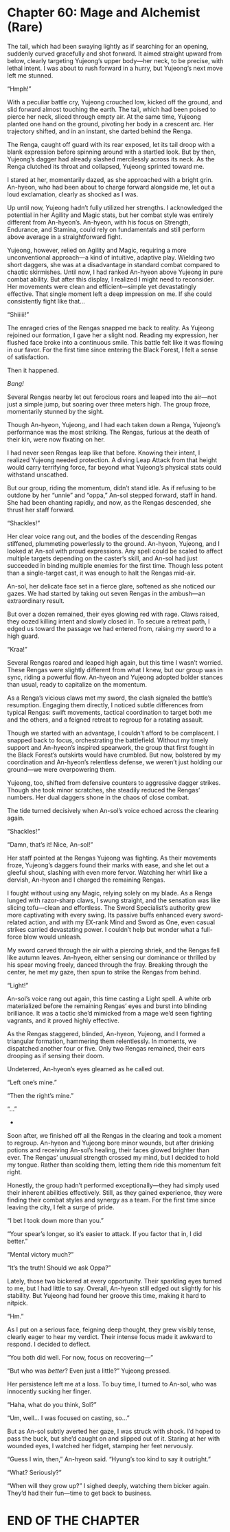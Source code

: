 # Chapter 60: Mage and Alchemist (Rare)

The tail, which had been swaying lightly as if searching for an opening, suddenly curved gracefully and shot forward. It aimed straight upward from below, clearly targeting Yujeong’s upper body—her neck, to be precise, with lethal intent. I was about to rush forward in a hurry, but Yujeong’s next move left me stunned.

“Hmph!”

With a peculiar battle cry, Yujeong crouched low, kicked off the ground, and slid forward almost touching the earth. The tail, which had been poised to pierce her neck, sliced through empty air. At the same time, Yujeong planted one hand on the ground, pivoting her body in a crescent arc. Her trajectory shifted, and in an instant, she darted behind the Renga.

The Renga, caught off guard with its rear exposed, let its tail droop with a blank expression before spinning around with a startled look. But by then, Yujeong’s dagger had already slashed mercilessly across its neck. As the Renga clutched its throat and collapsed, Yujeong sprinted toward me.

I stared at her, momentarily dazed, as she approached with a bright grin. An-hyeon, who had been about to charge forward alongside me, let out a loud exclamation, clearly as shocked as I was.

Up until now, Yujeong hadn’t fully utilized her strengths. I acknowledged the potential in her Agility and Magic stats, but her combat style was entirely different from An-hyeon’s. An-hyeon, with his focus on Strength, Endurance, and Stamina, could rely on fundamentals and still perform above average in a straightforward fight.

Yujeong, however, relied on Agility and Magic, requiring a more unconventional approach—a kind of intuitive, adaptive play. Wielding two short daggers, she was at a disadvantage in standard combat compared to chaotic skirmishes. Until now, I had ranked An-hyeon above Yujeong in pure combat ability. But after this display, I realized I might need to reconsider. Her movements were clean and efficient—simple yet devastatingly effective. That single moment left a deep impression on me. If she could consistently fight like that…

“Shiiiii!”

The enraged cries of the Rengas snapped me back to reality. As Yujeong rejoined our formation, I gave her a slight nod. Reading my expression, her flushed face broke into a continuous smile. This battle felt like it was flowing in our favor. For the first time since entering the Black Forest, I felt a sense of satisfaction.

Then it happened.

*Bang!*

Several Rengas nearby let out ferocious roars and leaped into the air—not just a simple jump, but soaring over three meters high. The group froze, momentarily stunned by the sight.

Though An-hyeon, Yujeong, and I had each taken down a Renga, Yujeong’s performance was the most striking. The Rengas, furious at the death of their kin, were now fixating on her.

I had never seen Rengas leap like that before. Knowing their intent, I realized Yujeong needed protection. A diving Leap Attack from that height would carry terrifying force, far beyond what Yujeong’s physical stats could withstand unscathed.

But our group, riding the momentum, didn’t stand idle. As if refusing to be outdone by her “unnie” and “oppa,” An-sol stepped forward, staff in hand. She had been chanting rapidly, and now, as the Rengas descended, she thrust her staff forward.

“Shackles!”

Her clear voice rang out, and the bodies of the descending Rengas stiffened, plummeting powerlessly to the ground. An-hyeon, Yujeong, and I looked at An-sol with proud expressions. Any spell could be scaled to affect multiple targets depending on the caster’s skill, and An-sol had just succeeded in binding multiple enemies for the first time. Though less potent than a single-target cast, it was enough to halt the Rengas mid-air.

An-sol, her delicate face set in a fierce glare, softened as she noticed our gazes. We had started by taking out seven Rengas in the ambush—an extraordinary result.

But over a dozen remained, their eyes glowing red with rage. Claws raised, they oozed killing intent and slowly closed in. To secure a retreat path, I edged us toward the passage we had entered from, raising my sword to a high guard.

“Kraa!”

Several Rengas roared and leaped high again, but this time I wasn’t worried. These Rengas were slightly different from what I knew, but our group was in sync, riding a powerful flow. An-hyeon and Yujeong adopted bolder stances than usual, ready to capitalize on the momentum.

As a Renga’s vicious claws met my sword, the clash signaled the battle’s resumption. Engaging them directly, I noticed subtle differences from typical Rengas: swift movements, tactical coordination to target both me and the others, and a feigned retreat to regroup for a rotating assault.

Though we started with an advantage, I couldn’t afford to be complacent. I snapped back to focus, orchestrating the battlefield. Without my timely support and An-hyeon’s inspired spearwork, the group that first fought in the Black Forest’s outskirts would have crumbled. But now, bolstered by my coordination and An-hyeon’s relentless defense, we weren’t just holding our ground—we were overpowering them.

Yujeong, too, shifted from defensive counters to aggressive dagger strikes. Though she took minor scratches, she steadily reduced the Rengas’ numbers. Her dual daggers shone in the chaos of close combat.

The tide turned decisively when An-sol’s voice echoed across the clearing again.

“Shackles!”

“Damn, that’s it! Nice, An-sol!”

Her staff pointed at the Rengas Yujeong was fighting. As their movements froze, Yujeong’s daggers found their marks with ease, and she let out a gleeful shout, slashing with even more fervor. Watching her whirl like a dervish, An-hyeon and I charged the remaining Rengas.

I fought without using any Magic, relying solely on my blade. As a Renga lunged with razor-sharp claws, I swung straight, and the sensation was like slicing tofu—clean and effortless. The Sword Specialist’s authority grew more captivating with every swing. Its passive buffs enhanced every sword-related action, and with my EX-rank Mind and Sword as One, even casual strikes carried devastating power. I couldn’t help but wonder what a full-force blow would unleash.

My sword carved through the air with a piercing shriek, and the Rengas fell like autumn leaves. An-hyeon, either sensing our dominance or thrilled by his spear moving freely, danced through the fray. Breaking through the center, he met my gaze, then spun to strike the Rengas from behind.

“Light!”

An-sol’s voice rang out again, this time casting a Light spell. A white orb materialized before the remaining Rengas’ eyes and burst into blinding brilliance. It was a tactic she’d mimicked from a mage we’d seen fighting vagrants, and it proved highly effective.

As the Rengas staggered, blinded, An-hyeon, Yujeong, and I formed a triangular formation, hammering them relentlessly. In moments, we dispatched another four or five. Only two Rengas remained, their ears drooping as if sensing their doom.

Undeterred, An-hyeon’s eyes gleamed as he called out.

“Left one’s mine.”

“Then the right’s mine.”

“…”

*

Soon after, we finished off all the Rengas in the clearing and took a moment to regroup. An-hyeon and Yujeong bore minor wounds, but after drinking potions and receiving An-sol’s healing, their faces glowed brighter than ever. The Rengas’ unusual strength crossed my mind, but I decided to hold my tongue. Rather than scolding them, letting them ride this momentum felt right.

Honestly, the group hadn’t performed exceptionally—they had simply used their inherent abilities effectively. Still, as they gained experience, they were finding their combat styles and synergy as a team. For the first time since leaving the city, I felt a surge of pride.

“I bet I took down more than you.”

“Your spear’s longer, so it’s easier to attack. If you factor that in, I did better.”

“Mental victory much?”

“It’s the truth! Should we ask Oppa?”

Lately, those two bickered at every opportunity. Their sparkling eyes turned to me, but I had little to say. Overall, An-hyeon still edged out slightly for his stability. But Yujeong had found her groove this time, making it hard to nitpick.

“Hm.”

As I put on a serious face, feigning deep thought, they grew visibly tense, clearly eager to hear my verdict. Their intense focus made it awkward to respond. I decided to deflect.

“You both did well. For now, focus on recovering—”

“But who was *better*? Even just a little?” Yujeong pressed.

Her persistence left me at a loss. To buy time, I turned to An-sol, who was innocently sucking her finger.

“Haha, what do you think, Sol?”

“Um, well… I was focused on casting, so…”

But as An-sol subtly averted her gaze, I was struck with shock. I’d hoped to pass the buck, but she’d caught on and slipped out of it. Staring at her with wounded eyes, I watched her fidget, stamping her feet nervously.

“Guess I win, then,” An-hyeon said. “Hyung’s too kind to say it outright.”

“What? Seriously?”

“When will they grow up?” I sighed deeply, watching them bicker again. They’d had their fun—time to get back to business.

# END OF THE CHAPTER